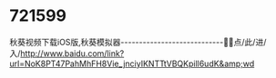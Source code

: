 # 721599
秋葵视频下载iOS版,秋葵模拟器----------------------------💑💑点/此/进/入/http://www.baidu.com/link?url=NoK8PT47PahMhFH8Vie_jnciyIKNTTtVBQKpill6udK&amp;wd
